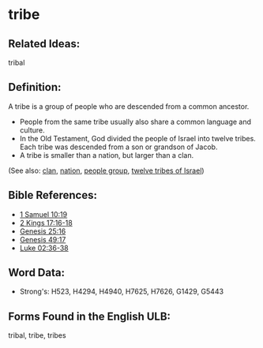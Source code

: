 # tribe

## Related Ideas:

tribal

## Definition:

A tribe is a group of people who are descended from a common ancestor.

* People from the same tribe usually also share a common language and culture.
* In the Old Testament, God divided the people of Israel into twelve tribes. Each tribe was descended from a son or grandson of Jacob.
* A tribe is smaller than a nation, but larger than a clan.

(See also: [clan](../other/clan.md), [nation](../other/nation.md), [people group](../other/peoplegroup.md), [twelve tribes of Israel](../other/12tribesofisrael.md))

## Bible References:

* [1 Samuel 10:19](rc://en/tn/help/1sa/10/19)
* [2 Kings 17:16-18](rc://en/tn/help/2ki/17/16)
* [Genesis 25:16](rc://en/tn/help/gen/25/16)
* [Genesis 49:17](rc://en/tn/help/gen/49/17)
* [Luke 02:36-38](rc://en/tn/help/luk/02/36)

## Word Data:

* Strong's: H523, H4294, H4940, H7625, H7626, G1429, G5443

## Forms Found in the English ULB:

tribal, tribe, tribes
